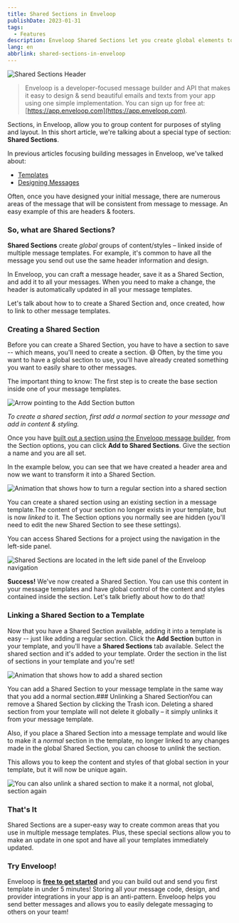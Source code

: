 ```yaml
---
title: Shared Sections in Enveloop
publishDate: 2023-01-31
tags:
  - Features
description: Enveloop Shared Sections let you create global elements to use in all your messages. Make a change in one place -- and all your messages are updated.
lang: en
abbrlink: shared-sections-in-enveloop
---
```


![Shared Sections Header](/img/header-shared-sections.png)

> Enveloop is a developer-focused message builder and API that makes it easy to design &amp; send beautiful emails and texts from your app using one simple implementation. You can sign up for free at: [https://app.enveloop.com](https://app.enveloop.com).

Sections, in Enveloop, allow you to group content for purposes of styling and layout. In this short article, we're talking about a special type of section: **Shared Sections**.

In previous articles focusing building messages in Enveloop, we've talked about:

- [Templates](https://blog.enveloop.com/enveloop-templates/)
- [Designing Messages](https://blog.enveloop.com/designing-messages-in-enveloop/)

Often, once you have designed your initial message, there are numerous areas of the message that will be consistent from message to message. An easy example of this are headers &amp; footers.

### So, what are Shared Sections?

**Shared Sections** create *global* groups of content/styles – linked inside of multiple message templates. For example, it's common to have all the message you send out use the same header information and design.

In Enveloop, you can craft a message header, save it as a Shared Section, and add it to all your messages. When you need to make a change, the header is automatically updated in all your message templates.

Let's talk about how to to create a Shared Section and, once created, how to link to other message templates.

### Creating a Shared Section

Before you can create a Shared Section, you have to have a section to save -- which means, you'll need to create a section. 😄 Often, by the time you want to have a global section to use, you'll have already created something you want to easily share to other messages.

The important thing to know: The first step is to create the base section inside one of your message templates.

![Arrow pointing to the Add Section button](/img/shared-sections-add-section.png)

*To create a shared section, first add a normal section to your message and add in content &amp; styling.*

Once you have [built out a section using the Enveloop message builder](https://blog.enveloop.com/designing-messages-in-enveloop/), from the Section options, you can click **Add to Shared Sections**. Give the section a name and you are all set. 

In the example below, you can see that we have created a header area and now we want to transform it into a Shared Section.

![Animation that shows how to turn a regular section into a shared section](/img/shared-section-create-saved-section.gif)

You can create a shared section using an existing section in a message template.The content of your section no longer exists in your template, but is now *linked* to it. The Section options you normally see are hidden (you'll need to edit the new Shared Section to see these settings).

You can access Shared Sections for a project using the navigation in the left-side panel.

![Shared Sections are located in the left side panel of the Enveloop navigation](/img/shared-section-access-sections.png)

**Success!** We've now created a Shared Section. You can use this content in your message templates and have global control of the content and styles contained inside the section. Let's talk briefly about how to do that!

### Linking a Shared Section to a Template

Now that you have a Shared Section available, adding it into a template is easy -- just like adding a regular section. Click the **Add Section** button in your template, and you'll have a **Shared Sections** tab available. Select the shared section and it's added to your template. Order the section in the list of sections in your template and you're set!

![Animation that shows how to add a shared section](/img/shared-sections-add-section-animation.gif)

You can add a Shared Section to your message template in the same way that you add a normal section.### Unlinking a Shared SectionYou can remove a Shared Section by clicking the Trash icon. Deleting a shared section from your template will not delete it globally – it simply unlinks it from your message template.

Also, if you place a Shared Section into a message template and would like to make it a *normal* section in the template, no longer linked to any changes made in the global Shared Section, you can choose to *unlink* the section.

This allows you to keep the content and styles of that global section in your template, but it will now be unique again.

![You can also unlink a shared section to make it a normal, not global, section again](/img/shared-section-unlink-section.png)

### That's It

Shared Sections are a super-easy way to create common areas that you use in multiple message templates. Plus, these special sections allow you to make an update in one spot and have all your templates immediately updated.

### Try Enveloop!

Enveloop is [**free to get started**](https://app.enveloop.com/) and you can build out and send you first template in under 5 minutes! Storing all your message code, design, and provider integrations in your app is an anti-pattern. Enveloop helps you send better messages and allows you to easily delegate messaging to others on your team!
